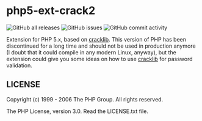 # php5-ext-crack2

![GitHub all releases](https://img.shields.io/github/downloads/rgglez/php5-ext-crack2/total) 
![GitHub issues](https://img.shields.io/github/issues/rgglez/php5-ext-crack2) 
![GitHub commit activity](https://img.shields.io/github/commit-activity/y/rgglez/php5-ext-crack2)

Extension for PHP 5.x, based on [cracklib](https://github.com/cracklib/cracklib). This 
version of PHP has been discontinued for a long time and should not be used 
in production anymore (I doubt that it could compile in any modern Linux, anyway), 
but the extension could give you some ideas on how to use 
[cracklib](https://www.linuxfromscratch.org/blfs/view/svn/postlfs/cracklib.html)
for password validation.

## LICENSE

Copyright (c) 1999 - 2006 The PHP Group. All rights reserved.

The PHP License, version 3.0. Read the LICENSE.txt file.
